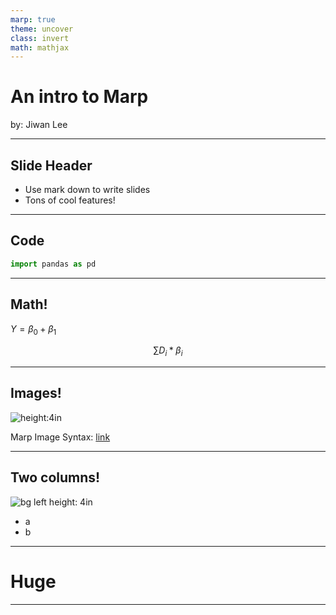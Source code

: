 ```yaml
---
marp: true
theme: uncover 
class: invert 
math: mathjax 
---
```


# An intro to Marp

by: Jiwan Lee 

---

## Slide Header 

* Use mark down to write slides
* Tons of cool features! 

--- 

## Code 

```python
import pandas as pd 

```

--- 

## Math! 

$Y = \beta_0 + \beta_1$

$$ 
\sum D_i*\beta_i 
$$ 

--- 

## Images! 
![height:4in](logo.png)

Marp Image Syntax: [link]( https://marpit.marp.app/image-syntax)

--- 

## Two columns!

![bg left height: 4in](logo.png)

* a
* b

--- 

<!--_color: red-->
<!--_backgroundColor: black-->
# <!--fit--> Huge

--- 

